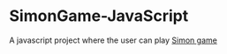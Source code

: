# SimonGame-JavaScript
A javascript project where the user can play [Simon game](https://en.wikipedia.org/wiki/Simon_(game))
